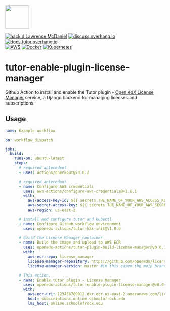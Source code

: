 <img src="https://avatars.githubusercontent.com/u/40179672" width="75">

[![hack.d Lawrence McDaniel](https://img.shields.io/badge/hack.d-Lawrence%20McDaniel-orange.svg)](https://lawrencemcdaniel.com)
[![discuss.overhang.io](https://img.shields.io/static/v1?logo=discourse&label=Forums&style=flat-square&color=ff0080&message=discuss.overhang.io)](https://discuss.overhang.io)
[![docs.tutor.overhang.io](https://img.shields.io/static/v1?logo=readthedocs&label=Documentation&style=flat-square&color=blue&message=docs.tutor.overhang.io)](https://docs.tutor.overhang.io)<br/>
[![AWS](https://img.shields.io/badge/AWS-%23FF9900.svg?style=for-the-badge&logo=amazon-aws&logoColor=white)](https://aws.amazon.com/)
[![Docker](https://img.shields.io/badge/docker-%230db7ed.svg?style=for-the-badge&logo=docker&logoColor=white)](https://www.docker.com/)
[![Kubernetes](https://img.shields.io/badge/kubernetes-%23326ce5.svg?style=for-the-badge&logo=kubernetes&logoColor=white)](https://kubernetes.io/)

# tutor-enable-plugin-license-manager

Github Action to install and enable the Tutor plugin - [Open edX License Manager](https://github.com/openedx/license-manager) service, a Django backend for managing licenses and subscriptions.

## Usage

```yaml
name: Example workflow

on: workflow_dispatch

jobs:
  build:
    runs-on: ubuntu-latest
    steps:
      # required antecedent
      - uses: actions/checkout@v3.0.2

      # required antecedent
      - name: Configure AWS credentials
        uses: aws-actions/configure-aws-credentials@v1.6.1
        with:
          aws-access-key-id: ${{ secrets.THE_NAME_OF_YOUR_AWS_ACCESS_KEY_ID }}
          aws-secret-access-key: ${{ secrets.THE_NAME_OF_YOUR_AWS_SECRET_ACCESS_KEY }}
          aws-region: us-east-2

      # install and configure tutor and kubectl
      - name: Configure Github workflow environment
        uses: openedx-actions/tutor-k8s-init@v1.0.0

      # Build the License Manager container
      - name: Build the image and upload to AWS ECR
        uses: openedx-actions/tutor-plugin-build-license-manager@v0.0.1
        with:
          aws-ecr-repo: license_manager
          license-manager-repository: https://github.com/openedx/license-manager.git
          license-manager-version: master #in this casem the main branch is specified. You may also specify a tag

      # This action.
      - name: Enable tutor plugin - License Manager
        uses: openedx-actions/tutor-enable-plugin-license-manager@v0.0.1
        with:
          aws-ecr-uri: 123456789012.dkr.ecr.us-east-2.amazonaws.com/license_manager:latest
          host: subscriptions.online.schoolofrock.edu
          lms_host: online.schoolofrock.edu
```
